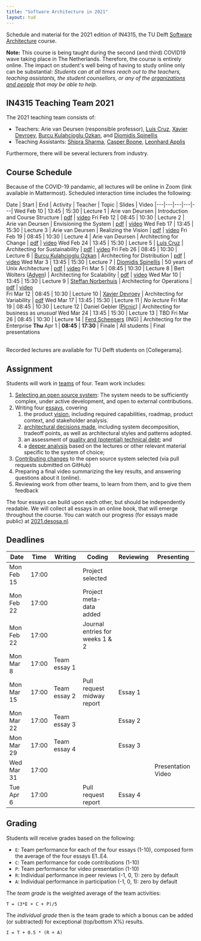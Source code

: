 ```yaml
---
title: "Software Architecture in 2021"
layout: tud
---
```


Schedule and material for the 2021 edition of IN4315, the TU Delft [Software Architecture](../index.html) course.

**Note:** This course is being taught during the second (and third) COVID19 wave taking place in The Netherlands. Therefore, the course is entirely online.
The impact on student's well being of having to study online only can be substantial:
_Students can at all times reach out to the teachers, teaching assistants, 
the student counsellors, or any of the 
[organizations and people](slides/student-well-being.pdf) that may be able to help._



## IN4315 Teaching Team 2021

The 2021 teaching team consists of:

- Teachers: Arie van Deursen (responsible professor), [Luís Cruz][luis], [Xavier Devroey][xavier], [Burcu Kulahcioglu Ozkan][burcu], and [Diomidis Spinellis][diomidis]
- Teaching Assistants: [Shipra Sharma][shipra], [Casper Boone][casper], [Leonhard Applis][leonhard]


[xavier]: http://xdevroey.be/
[luis]: https://luiscruz.github.io/
[burcu]: https://burcuku.github.io/home/
[diomidis]: https://en.wikipedia.org/wiki/Diomidis_Spinellis
[casper]: https://github.com/casperboone
[shipra]: https://nl.linkedin.com/in/shiprasharma0312
[ferd]: https://nl.linkedin.com/in/ferdscheepers
[leonhard]: https://github.com/Twonki



<!--

- Casper Boone (Teaching assistent)
- Xavier Devroey (co-teacher, variability)
- Marco Di Biase (co-teacher, quality)
- Ayushi Rastogi (co-teacher, social aspects)

-->

Furthermore, there will be several lecturers from industry.


<a id="schedule"></a>

## Course Schedule

Because of the COVID-19 pandamic, all lectures will be online in Zoom (link available in Mattermost).
Scheduled interaction time includes the following:


Date | Start | End | Activity | Teacher | Topic | Slides | Video
|---|---|---|---|---|
Wed Feb 10 | 13:45 | 15:30 | Lecture 1 | Arie van Deursen         | Introduction and Course Structure | [pdf](slides/overview2021.pdf) | [video](https://collegerama.tudelft.nl/Mediasite/Channel/eemcs-msc-cs/watch/3e74da30042e4edc90ca96648e336e5e1d)
Fri Feb 12 | 08:45 | 10:30 | Lecture 2 | Arie van Deursen         | Envisioning the System | [pdf](slides/envisioning-the-system.pdf) | [video](https://collegerama.tudelft.nl/Mediasite/Channel/eemcs-msc-cs/watch/a346b37e49504745a857c1abc55cb99e1d)
Wed Feb 17 | 13:45 | 15:30 | Lecture 3 | Arie van Deursen         | Realizing the Vision | [pdf](slides/contributions-and-views.pdf) | [video](https://collegerama.tudelft.nl/Mediasite/Channel/eemcs-msc-cs/watch/e9cea7ad12464b138d41ad2b6f17abbe1d)
Fri Feb 19 | 08:45 | 10:30 | Lecture 4 | Arie van Deursen         | Architecting for Change | [pdf](slides/architecting-for-change.pdf) | [video](https://collegerama.tudelft.nl/Mediasite/Channel/eemcs-msc-cs/watch/7dd72f21515e47318535e11776f7ec541d)
Wed Feb 24 | 13:45 | 15:30 | Lecture 5 | [Luís Cruz][luis]        | Architecting for Sustainability | [pdf](slides/sa-green-se.pdf) | [video](https://collegerama.tudelft.nl/Mediasite/Channel/eemcs-msc-cs/watch/baf7f84c76d54e2a9c3323f122f926281d)
Fri Feb 26 | 08:45 | 10:30 | Lecture 6 | [Burcu Kulahcioglu Ozkan][burcu]     | Architecting for Distribution | [pdf](slides/architecting-for-distribution.pdf) | [video](https://collegerama.tudelft.nl/Mediasite/Channel/eemcs-msc-cs/watch/4e45e2300a624cf9a27fffb3ac7a6d0b1d)
Wed Mar 3  | 13:45 | 15:30 | Lecture 7 | [Diomidis Spinellis][diomidis] | 50 years of Unix Architecture | [pdf](slides/unix-arch-evolution-v5.pdf) | [video](https://collegerama.tudelft.nl/Mediasite/Channel/eemcs-msc-cs/watch/60d3d5e186504d0ebb8978927ab461131d)
Fri Mar 5  | 08:45 | 10:30 | Lecture 8 | Bert Wolters ([Adyen])     | Architecting for Scalability | [pdf](slides/architecting-for-scalability.pdf) | [video](https://collegerama.tudelft.nl/Mediasite/Channel/eemcs-msc-cs/watch/0264caaf373f40cab74424d6d7ece9081d)
Wed Mar 10 | 13:45 | 15:30 | Lecture 9 | [Steffan Norberhuis][norberhuis]      | Architecting for Operations | [pdf](slides/architecting-for-operations.pdf) | [video]()		
Fri Mar 12 | 08:45 | 10:30 | Lecture 10 | [Xavier Devroey][xavier] | Architecting for Variability | [pdf](slides/tudelft-architecture-spl2021.pdf)
Wed Mar 17 | 13:45 | 15:30 | Lecture 11 | _No lecture_
Fri Mar 19 | 08:45 | 10:30 | Lecture 12 | Daniel Gebler ([Picnic])  | Architecting for business as _unusual_
Wed Mar 24 | 13:45 | 15:30 | Lecture 13 | TBD
Fri Mar 26 | 08:45 | 10:30 | Lecture 14 | [Ferd Scheepers][ferd] (ING) | Architecting for the Enterprise
**Thu** Apr 1 | **08:45** | **17:30** | Finale | All students | Final presentations

<br/>
Recorded lectures are available for TU Delft students on [Collegerama].

[picnic]: https://blog.picnic.nl/
[adyen]: https://www.adyen.com/
[norberhuis]: https://www.norberhuis.nl/
[collegerama]: https://collegerama.tudelft.nl/Mediasite/Channel/eemcs-msc-cs/browse/null/most-recent/null/0/1cf33499abdf4e20a195204e9d47b4b414



## Assignment

Students will work in [teams](assignment.html#team-formation) of four.
Team work includes:

1. [Selecting an open source system](assignment.html#picking): The system needs to be sufficiently complex, under active development, and open to external contributions.
2. Writing four [essays](assignment.html#essays), covering
    1. the product [vision](assignment.html#vision), including required capabilities, roadmap, product context, and stakeholder analysis.
    2. [architectural decisions made](assignment.html#architecture), including system decomposition, tradeoff points, as well as architectural styles and patterns adopted.
    3. an assessment of [quality and (potential) technical debt](assignment.html#quality); and
    4. a [deeper analysis](assignment.html#deepening) based on the lectures or other relevant material specific to the system of choice;
3. [Contributing changes](assignment.html#contributions) to the open source system selected (via pull requests submitted on GitHub)
4. Preparing a final video summarizing the key results, and answering questions about it (online).
5. Reviewing work from other teams, to learn from them, and to give them feedback

The four essays can build upon each other, but should be independently readable.
We will collect all essays in an online book, that will emerge throughout the course.
You can watch our progress (for essays made public) at [2021.desosa.nl][desosa2021].

[desosa2021]: https://2021.desosa.nl



## Deadlines

Date       | Time  | Writing      | Coding                    | Reviewing | Presenting
|---|---|---|---|---|---|
Mon Feb 15 | 17:00 |              | Project selected          |           |
Mon Feb 22 | 17:00 |              | Project meta-data added   |           |
Mon Feb 22 | 17:00 |              | Journal entries for weeks 1 & 2 |           |
Mon Mar 8  | 17:00 | Team essay 1 |                           |           |
Mon Mar 15 | 17:00 | Team essay 2 | Pull request midway report| Essay 1   |
Mon Mar 22 | 17:00 | Team essay 3 |                           | Essay 2   |
Mon Mar 29 | 17:00 | Team essay 4 |                           | Essay 3   |
Wed Mar 31 | 17:00 |              |                           |           | Presentation Video
Tue Apr 6  | 17:00 |              | Pull request report       | Essay 4   |


## Grading

Students will receive grades based on the following:

- `E`: Team performance for each of the four essays (1-10), composed form the average of the four essays E1..E4.
- `C`: Team performance for code contributions (1-10)
- `P`: Team performance for video presentation (1-10)
- `R`: Individual performance in peer reviews (-1, 0, 1): zero by default
- `A`: Individual performance in participation (-1, 0, 1): zero by default

The _team grade_ is the weighted average of the team activities:

    T = (3*E + C + P)/5

The _individual grade_ then is the team grade to which a bonus can be added (or subtracted) for exceptional (top/bottom X%) results.

	I = T + 0.5 * (R + A)
